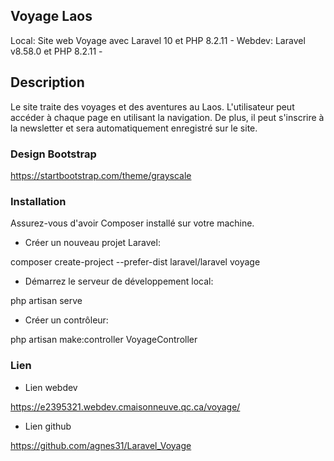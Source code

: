 ## Voyage Laos

Local:
Site web Voyage avec Laravel 10 et PHP 8.2.11 -
Webdev: 
Laravel v8.58.0 et PHP 8.2.11 -

## Description

Le site traite des voyages et des aventures au Laos. L'utilisateur peut accéder à chaque page en utilisant la navigation. De plus, il peut s'inscrire à la newsletter et sera automatiquement enregistré sur le site.

### Design Bootstrap

https://startbootstrap.com/theme/grayscale

### Installation

Assurez-vous d'avoir Composer installé sur votre machine.

- Créer un nouveau projet Laravel:

composer create-project --prefer-dist laravel/laravel voyage

- Démarrez le serveur de développement local:

php artisan serve

- Créer un contrôleur:

php artisan make:controller VoyageController

### Lien

- Lien webdev

https://e2395321.webdev.cmaisonneuve.qc.ca/voyage/

- Lien github

https://github.com/agnes31/Laravel_Voyage

